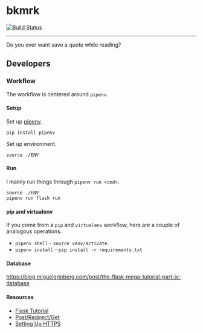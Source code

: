 # bkmrk

[![Build Status](https://travis-ci.org/vicyap/bkmrk.svg?branch=master)](https://travis-ci.org/vicyap/bkmrk)

---

Do you ever want save a quote while reading?

## Developers

### Workflow

The workflow is centered around `pipenv`.

#### Setup

Set up [pipenv](https://docs.pipenv.org/).

`pip install pipenv`

Set up environment.

`source ./ENV`

#### Run

I mainly run things through `pipenv run <cmd>`.


```
source ./ENV
pipenv run flask run
```

#### pip and virtualenv

If you come from a `pip` and `virtualenv` workflow, here are a couple of
analogous operations.

* `pipenv shell` - `source venv/activate`. 
* `pipenv install` - `pip install -r requirements.txt`

#### Database

https://blog.miguelgrinberg.com/post/the-flask-mega-tutorial-part-iv-database

#### Resources

* [Flask Tutorial](https://blog.miguelgrinberg.com/post/the-flask-mega-tutorial-part-i-hello-world)
* [Post/Redirect/Get](https://en.wikipedia.org/wiki/Post/Redirect/Get)
* [Setting Up HTTPS](https://www.digitalocean.com/community/tutorials/how-to-secure-nginx-with-let-s-encrypt-on-ubuntu-14-04)
